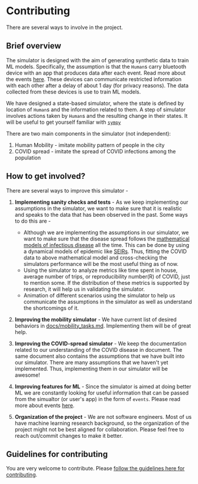 # Contributing
There are several ways to involve in the project.

## Brief overview
The simulator is designed with the aim of generating synthetic data to train ML models.
Specifically, the assumption is that the `Human`s carry bluetooth device with an app that produces data after each event.
Read more about the events [here](events.md).
These devices can communicate restricted information with each other after a delay of about 1 day (for privacy reasons).
The data collected from these devices is use to train ML models.

We have designed a state-based simulator, where the state is defined by location of `Human`s and the information related to them.
A step of simulator involves actions taken by `Human`s and the resulting change in their states.
It will be useful to get yourself familiar with [`sympy`](https://simpy.readthedocs.io/en/latest/)

There are two main  components in the simulator (not independent):
1. Human Mobility - imitate mobility pattern of people in the city
2. COVID spread - imitate the spread of COVID infections among the population

## How to get involved?

There are several ways to improve this simulator -

1. **Implementing sanity checks and tests** - As we keep implementing our assumptions in the simulator, we want to make sure that it is realistic and speaks to the data that has been observed in the past.
Some ways to do this are -
   - Although we are implementing the assumptions in our simulator, we want to make sure that the disease spread follows the [mathematical models of infectious disease](https://en.wikipedia.org/wiki/Mathematical_modelling_of_infectious_disease) all the time. This can be done by using a dynamical models of epidemic like [SEIRs](https://github.com/ryansmcgee/seirsplus). Thus, fitting the COVID data to above mathematical model and cross-checking the simulators performance will be the most useful thing as of now.
   - Using the simulator to analyze metrics like time spent in house, average number of trips, or reproducibility number(R) of COVID, just to mention some. If the distribution of these metrics is supported by research, it will help us in validating the simulator.
   - Animation of different scenarios using the simulator to help us communicate the assumptions in the simulator as well as understand the shortcomings of it.

2. **Improving the mobility simulator** - We have current list of desired behaviors in [docs/mobility_tasks.md](mobility_tasks.md). Implementing them will be of great help.

3. **Improving the COVID-spread simulator** - We keep the documentation related to our understanding of the COVID disease in document. The same document also contains the assumptions that we have built into our simulator. There are many assumptions that we haven't yet implemented. Thus, implementing them in our simulator will be awesome!

4. **Improving features for ML** - Since the simulator is aimed at doing better ML we are constantly looking for useful information that can be passed from the simualtor (or user's app) in the form of `events`. Please read more about events [here](events.md).

5. **Organization of the project** - We are not software engineers. Most of us have machine learning research background, so the organization of the project might not be best aligned for collaboration. Please feel free to reach out/commit changes to make it better.

## Guidelines for contributing

You are very welcome to contribute. Please [follow the guidelines here for contributing](https://gist.github.com/MarcDiethelm/7303312).
